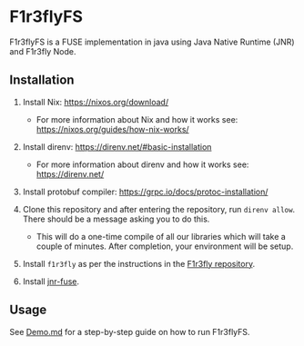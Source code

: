# F1r3flyFS

F1r3flyFS is a FUSE implementation in java using Java Native Runtime (JNR) and F1r3fly Node.

## Installation

1. Install Nix: https://nixos.org/download/
   - For more information about Nix and how it works see: https://nixos.org/guides/how-nix-works/

2. Install direnv: https://direnv.net/#basic-installation
   - For more information about direnv and how it works see: https://direnv.net/
  
3. Install protobuf compiler: https://grpc.io/docs/protoc-installation/

4. Clone this repository and after entering the repository, run `direnv allow`. There should be a message asking you to do this. 
   - This will do a one-time compile of all our libraries which will take a couple of minutes. After completion, your environment will be setup.

5. Install `f1r3fly` as per the instructions in the [F1r3fly repository](https://github.com/F1R3FLY-io/f1r3fly/tree/preston/rholang_rust?tab=readme-ov-file#installation).

6. Install [jnr-fuse](https://github.com/SerCeMan/jnr-fuse/blob/master/INSTALLATION.md).

## Usage

See [Demo.md](./Demo.md) for a step-by-step guide on how to run F1r3flyFS.
